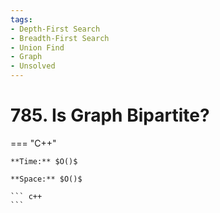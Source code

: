 ```yaml
---
tags:
- Depth-First Search
- Breadth-First Search
- Union Find
- Graph
- Unsolved
---
```



# 785. Is Graph Bipartite?

=== "C++"

    **Time:** $O()$

    **Space:** $O()$

    ``` c++
    ```
